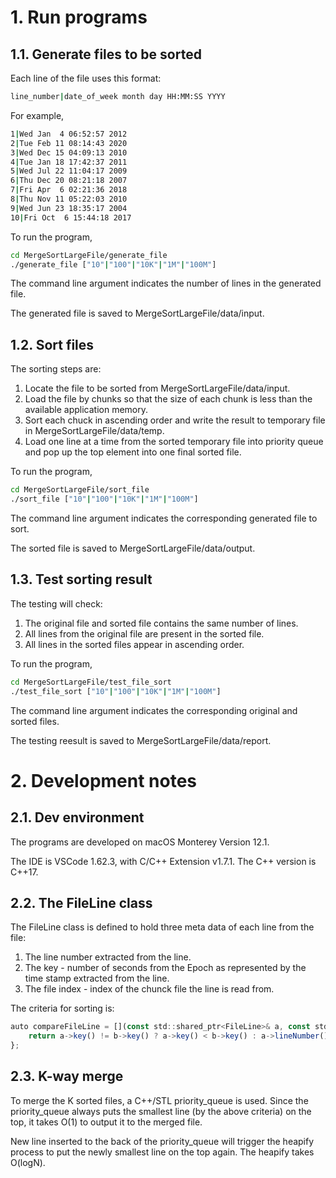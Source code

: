# 1. Run programs
## 1.1. Generate files to be sorted

Each line of the file uses this format:
```sh
line_number|date_of_week month day HH:MM:SS YYYY
```
For example,
```sh
1|Wed Jan  4 06:52:57 2012
2|Tue Feb 11 08:14:43 2020
3|Wed Dec 15 04:09:13 2010
4|Tue Jan 18 17:42:37 2011
5|Wed Jul 22 11:04:17 2009
6|Thu Dec 20 08:21:18 2007
7|Fri Apr  6 02:21:36 2018
8|Thu Nov 11 05:22:03 2010
9|Wed Jun 23 18:35:17 2004
10|Fri Oct  6 15:44:18 2017
```
To run the program,
```sh
cd MergeSortLargeFile/generate_file
./generate_file ["10"|"100"|"10K"|"1M"|"100M"]
```
The command line argument indicates the number of lines in the generated file.

The generated file is saved to MergeSortLargeFile/data/input.

## 1.2. Sort files
The sorting steps are:

1. Locate the file to be sorted from MergeSortLargeFile/data/input.
2. Load the file by chunks so that the size of each chunk is less than the available application memory.
3. Sort each chuck in ascending order and write the result to temporary file in MergeSortLargeFile/data/temp.
4. Load one line at a time from the sorted temporary file into priority queue and pop up the top element into one final sorted file.

To run the program,
```sh
cd MergeSortLargeFile/sort_file
./sort_file ["10"|"100"|"10K"|"1M"|"100M"]
```
The command line argument indicates the corresponding generated file to sort.

The sorted file is saved to MergeSortLargeFile/data/output.

## 1.3. Test sorting result
The testing will check:

1. The original file and sorted file contains the same number of lines.
2. All lines from the original file are present in the sorted file.
3. All lines in the sorted files appear in ascending order.

To run the program,
```sh
cd MergeSortLargeFile/test_file_sort
./test_file_sort ["10"|"100"|"10K"|"1M"|"100M"]
```
The command line argument indicates the corresponding original and sorted files.

The testing reesult is saved to MergeSortLargeFile/data/report.

# 2. Development notes

## 2.1. Dev environment
The programs are developed on macOS Monterey Version 12.1.

The IDE is VSCode 1.62.3, with C/C++ Extension v1.7.1. The C++ version is C++17.

## 2.2. The FileLine class
The FileLine class is defined to hold three meta data of each line from the file:

1. The line number extracted from the line.
2. The key - number of seconds from the Epoch as represented by the time stamp extracted from the line.
3. The file index - index of the chunck file the line is read from.

The criteria for sorting is:
```js
auto compareFileLine = [](const std::shared_ptr<FileLine>& a, const std::shared_ptr<FileLine>& b) {
    return a->key() != b->key() ? a->key() < b->key() : a->lineNumber() < b->lineNumber();
};
```

## 2.3. K-way merge
To merge the K sorted files, a C++/STL priority_queue is used. Since the priority_queue always puts the smallest line (by the above criteria) on the top, it takes O(1) to output it to the merged file.

New line inserted to the back of the priority_queue will trigger the heapify process to put the newly smallest line on the top again. The heapify takes O(logN).